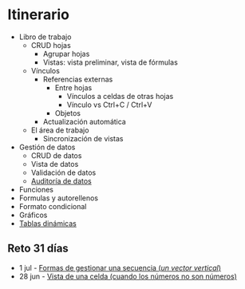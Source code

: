 # Itinerario

- Libro de trabajo
  - CRUD hojas
    - Agrupar hojas
    - Vistas: vista preliminar, vista de fórmulas
  - Vínculos
    - Referencias externas
      - Entre hojas
        - Vínculos a celdas de otras hojas
        - Vínculo vs Ctrl+C / Ctrl+V
      - Objetos
    - Actualización automática
  - El área de trabajo
    - Sincronización de vistas
- Gestión de datos
  - CRUD de datos
  - Vista de datos
  - Validación de datos
  - [Auditoría de datos](/docs/hoja/inquire.md)
- Funciones
- Formulas y autorellenos
- Formato condicional
- Gráficos
- [Tablas dinámicas](tablaDinamica/unTablero.md)

## Reto 31 días

- 1 jul - [Formas de gestionar una secuencia (*un vector vertical*)](https://1drv.ms/x/s!AnIJHRHgFpG-pA78BUWW8czZkTcv?e=8g62pS&nav=MTVfe0NGMTQwQUJELUIyRjQtNDhGQS04RjQxLTAxREEzMDVBRUFBQ30)
- 28 jun - [Vista de una celda (cuando los números no son números)](https://1drv.ms/x/s!AnIJHRHgFpG-pAkMUd4GVQGgKJtV?e=Rt6kbS&nav=MTVfezMwNThCQUI3LUY2OUEtNDRFNy05Rjc2LTYxOTZCOUFFQThDRn0)